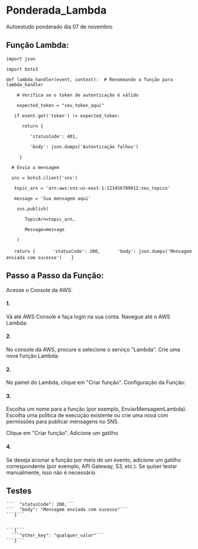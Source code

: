 # Ponderada_Lambda
Autoestudo ponderado dia 07 de novembro

## Função Lambda:

```import json```

```import boto3```

```def lambda_handler(event, context):  # Renomeando a função para lambda_handler```

```    # Verifica se o token de autenticação é válido```

```    expected_token = "seu_token_aqui"```

 ```   if event.get('token') != expected_token:```
 
  ```      return {```
  
   ```         'statusCode': 401,```
   
   ```         'body': json.dumps('Autenticação falhou')```
   
   ```     }```

  ```  # Envia a mensagem```
  
  ```  sns = boto3.client('sns')```
  
 ```   topic_arn = 'arn:aws:sns:us-east-1:123456789012:seu_topico'```
 
 ```   message = 'Sua mensagem aqui'```

```    sns.publish(```

 ```       TopicArn=topic_arn,```
 
 ```       Message=message```
 
```    )```

 ```   return {```
  ```      'statusCode': 200,```
  ```      'body': json.dumps('Mensagem enviada com sucesso')```
 ```   }```

## Passo a Passo da Função:
Acesse o Console da AWS:

#### 1.

Vá até AWS Console e faça login na sua conta.
Navegue até o AWS Lambda:

#### 2.

No console da AWS, procure e selecione o serviço "Lambda".
Crie uma nova função Lambda:

#### 2.

No painel do Lambda, clique em "Criar função".
Configuração da Função:

#### 3.

Escolha um nome para a função (por exemplo, EnviarMensagemLambda).
Escolha uma política de execução existente ou crie uma nova com permissões para publicar mensagens no SNS.


Clique em "Criar função".
Adicione um gatilho 

#### 4.

Se  deseja acionar a função por meio de um evento, adicione um gatilho correspondente (por exemplo, API Gateway, S3, etc.). Se  quiser testar manualmente, isso não é necessário.

## Testes
``` {
```  "statusCode": 200,```
```  "body": "Mensagem enviada com sucesso"```
```}```


```{```
  ```"other_key": "qualquer_valor"```
```}```
